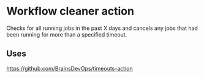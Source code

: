 # Workflow cleaner action
Checks for all running jobs in the past X days and cancels any jobs that had been running for more than a specified timeout.

## Uses
https://github.com/BrainsDevOps/timeouts-action